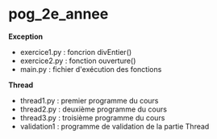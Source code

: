 # pog_2e_annee
**Exception**
- exercice1.py : foncrion divEntier()
- exercice2.py : fonction ouverture()
- main.py : fichier d'exécution des fonctions

**Thread**
- thread1.py : premier programme du cours
- thread2.py : deuxième programme du cours
- thread3.py : troisième programme du cours
- validation1 : programme de validation de la partie Thread